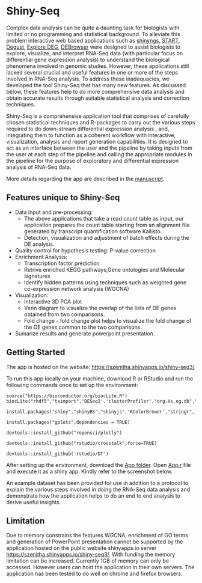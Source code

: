 # Shiny-Seq

Complex data analysis can be quite a daunting task for biologists with limited or no programming and statistical background. To alleviate this problem interactive web based applications such as [shinyngs](https://github.com/pinin4fjords/shinyngs), [START](https://github.com/jminnier/STARTapp), [Degust](http://victorian-bioinformatics-consortium.github.io/degust/), [Explore DEG](http://fgcz-shiny.uzh.ch/fgcz_exploreDEG_app/), [DEBrowser](https://bioconductor.org/packages/release/bioc/html/debrowser.html) were designed to assist biologists to explore, visualize, and interpret RNA-Seq data (with particular focus on differential gene expression analysis) to understand the biological phenomena involved in genomic studies. However, these applications still lacked several crucial and useful features in one or more of the steps involved in RNA-Seq analysis. To address these inadequacies, we developed the tool Shiny-Seq that has many new features. As discussed below, these features help to do more comprehensive data analysis and obtain accurate results through suitable statistical analysis and correction techniques. 

Shiny-Seq is a comprehensive application tool that comprises of carefully chosen statistical techniques and R-packages to carry out the various steps required to do down-stream differential expression analysis , and, integrating them to function as a coherent workflow with interactive, visualization, analysis and report generation capabilities. It is designed to act as an interface between the user and the pipeline by taking inputs from the user at each step of the pipeline and calling the appropriate modules in the pipeline for the purpose of exploratory and differential expression analysis of RNA-Seq data. 

More details regarding the app are described in the [manuscript](https://github.com/szenitha/Shiny-Seq/blob/master/Shiny-Seq_manuscript.pdf).

## Features unique to Shiny-Seq
- Data Input and pre-processing:
  - The above applications that take a read count table as input, our application prepares the count table starting from an alignment file generated by transcript quantification software Kallisto.
  - Detection, visualization and adjustment of batch effects during the DE analysis.
- Quality control for hypothesis testing: P-value correction
- Enrichment Analysis:
  - Transcription factor prediction
  - Retrive enriched KEGG pathways,Gene ontologies and Molecular signatures
  - Identify hidden patterns using techniques such as weighted gene co-expression network analysis (WGCNA)
- Visualization:
  - Interactive 3D PCA plot
  - Venn diagram to visualize the overlap of the lists of DE genes obtained from two comparisons.
  - Fold change - fold change plot helps to visualize the fold change of the DE genes common to the two comparisons.
- Sumarize results and generate powerpoint presentation.

## Getting Started

The app is hosted on the website: https://szenitha.shinyapps.io/shiny-seq3/

To run this app locally on your machine, download R or RStudio and run the following commands once to set up the environment:

```
source("https://bioconductor.org/biocLite.R")
biocLite("rhdf5","tximport",'DESeq2','clusterProfiler',"org.Hs.eg.db","org.Mm.eg.db","org.Mmu.eg.db","sva","limma","geneplotter",'biomaRt',"pcaGoPromoter","pcaGoPromoter.Mm.mm9","pcaGoPromoter.Hs.hg19","pathview")

install.packages("shiny","shinyBS","shinyjs",'RColorBrewer',"stringr",'formula.tools','data.table','fdrtool',"VennDiagram",'colorspace',"xlsx",'svglite',"visNetwork","V8","ggrepel","ReporteRs","ReporteRsjars")

install.packages("gplots",dependencies = TRUE)

devtools::install_github("ropensci/plotly")

devtools::install_github("rstudio/crosstalk",force=TRUE)

devtools::install_github('rstudio/DT')

```

After setting up the environment, download the [App folder](https://github.com/szenitha/Shiny-Seq/tree/master/App). Open [App.r](https://github.com/szenitha/Shiny-Seq/blob/master/App/app.R) file and execute it as a shiny app. Kindly refer to the screenshot below.

An example dataset has been provided for use in addition to a protocol to explain the various steps involved in doing the RNA-Seq data
analysis and demonstrate how the application helps to do an end to end analysis to derive useful insights.

## Limitation

Due to memory constrains the features WGCNA, enrichment of GO terms and generation of PowerPoint presentation cannot be supported by the application hosted on the public website shinyapps.io server https://szenitha.shinyapps.io/shiny-seq3/. With funding the memory limitation can be increased. Currently 1GB of memory can only be accessed. However users can host the application in their own servers. The application has been tested to do well on chrome and firefox browsers.
 



